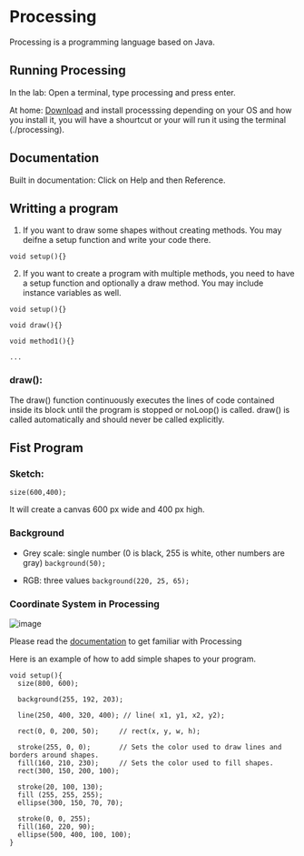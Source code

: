# Processing

Processing is a programming language based on Java.

## Running Processing

In the lab: Open a terminal, type processing and press enter.

At home: [Download](https://processing.org/download) and install processsing depending on your OS and how you install it, you will have a shourtcut or your will run it using the terminal (./processing).

## Documentation

Built in documentation: Click on Help and then Reference.

## Writting a program

1. If you want to draw some shapes without creating methods. You may deifne a setup function and write your code there.

```
void setup(){}
```

2. If you want to create a program with multiple methods, you need to have a setup function and optionally a draw method. You may include instance variables as well.

```
void setup(){}

void draw(){}

void method1(){}

...

```

### draw():

The draw() function continuously executes the lines of code contained inside its block until the program is stopped or noLoop() is called. draw() is called automatically and should never be called explicitly.
## Fist Program

### Sketch:

```size(600,400);```

It will create a canvas 600 px wide and 400 px high.

### Background

- Grey scale: single number (0 is black, 255 is white, other numbers are gray)
  ```background(50);```
  
- RGB: three values
  ```background(220, 25, 65);```

### Coordinate System in Processing

![image](https://github.com/user-attachments/assets/3d6fe833-42ca-4671-81d1-2bfeb24b3b9c)


Please read the [documentation](https://processing.org/tutorials/gettingstarted) to get familiar with Processing

Here is an example of how to add simple shapes to your program.
  
```
void setup(){
  size(800, 600);
  
  background(255, 192, 203);
  
  line(250, 400, 320, 400); // line( x1, y1, x2, y2); 
  
  rect(0, 0, 200, 50);     // rect(x, y, w, h);
  
  stroke(255, 0, 0);       // Sets the color used to draw lines and borders around shapes.
  fill(160, 210, 230);     // Sets the color used to fill shapes. 
  rect(300, 150, 200, 100);
  
  stroke(20, 100, 130);
  fill (255, 255, 255);
  ellipse(300, 150, 70, 70);
  
  stroke(0, 0, 255);
  fill(160, 220, 90);
  ellipse(500, 400, 100, 100);
}
```
